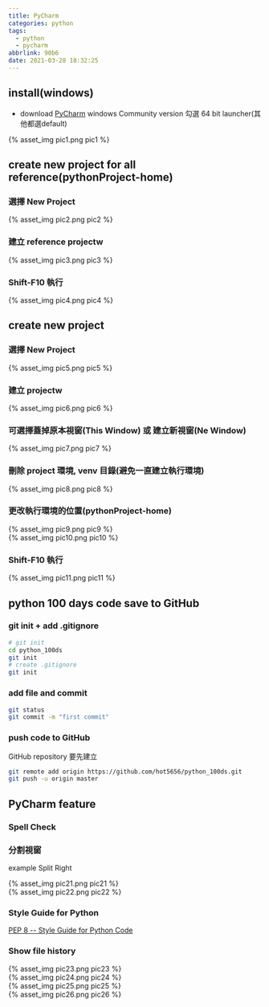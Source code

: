 ```yaml
---
title: PyCharm
categories: python
tags:
  - python
  - pycharm
abbrlink: 90b6
date: 2021-03-28 18:32:25
---
```


## install(windows)

+ download [PyCharm](https://www.jetbrains.com/pycharm/download/#section=windows) windows Community version
勾選 64 bit launcher(其他都選default)
<div style="width:500px">
	{% asset_img pic1.png pic1 %}
</div>

<!--more-->

## create new project for all reference(pythonProject-home)
### 選擇 New Project
<div style="width:500px">
	{% asset_img pic2.png pic2 %}
</div>

### 建立 reference projectw 
<div style="width:500px">
	{% asset_img pic3.png pic3 %}
</div>

### Shift-F10 執行
<div style="width:500px">
	{% asset_img pic4.png pic4 %}
</div>


## create new project 
### 選擇 New Project
<div style="width:500px">
	{% asset_img pic5.png pic5 %}
</div>

### 建立 projectw
<div style="width:500px">
	{% asset_img pic6.png pic6 %}
</div>


### 可選擇蓋掉原本視窗(This Window) 或 建立新視窗(Ne Window)
<div style="width:500px">
	{% asset_img pic7.png pic7 %}
</div>

### 刪除 project 環境, venv 目錄(避免一直建立執行環境)
<div style="width:500px">
	{% asset_img pic8.png pic8 %}
</div>

### 更改執行環境的位置(pythonProject-home)
<div style="width:500px">
	{% asset_img pic9.png pic9 %}
</div>
<div style="width:500px">
	{% asset_img pic10.png pic10 %}
</div>

### Shift-F10 執行
<div style="width:500px">
	{% asset_img pic11.png pic11 %}
</div>

## python 100 days code save to GitHub

### git init + add .gitignore
``` bash
# git init 
cd python_100ds
git init
# create .gitignore
git init
```

### add file and commit 
``` bash
git status
git commit -m "first commit"
```

### push code to GitHub
GitHub repository 要先建立
``` bash
git remote add origin https://github.com/hot5656/python_100ds.git
git push -u origin master
```

## PyCharm feature

### Spell Check

### 分割視窗
example Split Right
<div style="width:500px">
	{% asset_img pic21.png pic21 %}
</div>
<div style="width:500px">
	{% asset_img pic22.png pic22 %}
</div>

### Style Guide for Python
[PEP 8 -- Style Guide for Python Code](https://www.python.org/dev/peps/pep-0008/)

### Show file history
<div style="width:500px">
	{% asset_img pic23.png pic23 %}
</div>
<div style="width:500px">
	{% asset_img pic24.png pic24 %}
</div>
<div style="width:500px">
	{% asset_img pic25.png pic25 %}
</div>
<div style="width:500px">
	{% asset_img pic26.png pic26 %}
</div>


